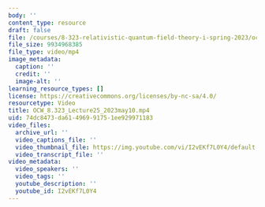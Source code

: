 ```yaml
---
body: ''
content_type: resource
draft: false
file: /courses/8-323-relativistic-quantum-field-theory-i-spring-2023/ocw_8323_lecture25_2023may10_360p_16_9.mp4
file_size: 9934968385
file_type: video/mp4
image_metadata:
  caption: ''
  credit: ''
  image-alt: ''
learning_resource_types: []
license: https://creativecommons.org/licenses/by-nc-sa/4.0/
resourcetype: Video
title: OCW_8.323_Lecture25_2023may10.mp4
uid: 74dc8473-da61-4969-9175-1ee929971183
video_files:
  archive_url: ''
  video_captions_file: ''
  video_thumbnail_file: https://img.youtube.com/vi/I2vEKf7L0Y4/default.jpg
  video_transcript_file: ''
video_metadata:
  video_speakers: ''
  video_tags: ''
  youtube_description: ''
  youtube_id: I2vEKf7L0Y4
---
```

